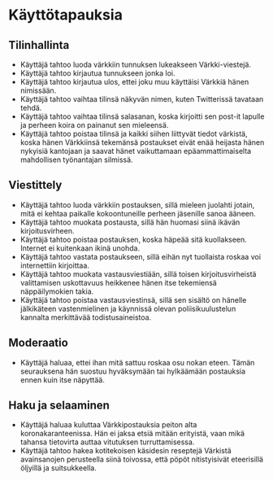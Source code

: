 # Käyttötapauksia

## Tilinhallinta

* Käyttäjä tahtoo luoda värkkiin tunnuksen lukeakseen Värkki-viestejä.
* Käyttäjä tahtoo kirjautua tunnukseen jonka loi.
* Käyttäjä tahtoo kirjautua ulos, ettei joku muu käyttäisi Värkkiä hänen nimissään.
* Käyttäjä tahtoo vaihtaa tilinsä näkyvän nimen, kuten Twitterissä tavataan tehdä.
* Käyttäjä tahtoo vaihtaa tilinsä salasanan, koska kirjoitti sen post-it lapulle ja perheen koira on painanut sen mieleensä.
* Käyttäjä tahtoo poistaa tilinsä ja kaikki siihen liittyvät tiedot värkistä, koska hänen Värkkiinsä tekemänsä postaukset eivät enää heijasta hänen nykyisiä kantojaan ja saavat hänet vaikuttamaan epäammattimaiselta mahdollisen työnantajan silmissä.

## Viestittely

* Käyttäjä tahtoo luoda värkkiin postauksen, sillä mieleen juolahti jotain, mitä ei kehtaa paikalle kokoontuneille perheen jäsenille sanoa ääneen.
* Käyttäjä tahtoo muokata postausta, sillä hän huomasi siinä ikävän kirjoitusvirheen.
* Käyttäjä tahtoo poistaa postauksen, koska häpeää sitä kuollakseen. Internet ei kuitenkaan ikinä unohda.
* Käyttäjä tahtoo vastata postaukseen, sillä eihän nyt tuollaista roskaa voi internettiin kirjoittaa.
* Käyttäjä tahtoo muokata vastausviestiään, sillä toisen kirjoitusvirheistä valittamisen uskottavuus heikkenee hänen itse tekemiensä näppäilymokien takia.
* Käyttäjä tahtoo poistaa vastausviestinsä, sillä sen sisältö on hänelle jälkikäteen vastenmielinen ja käynnissä olevan poliisikuulustelun kannalta merkittävää todistusaineistoa.

## Moderaatio

* Käyttäjä haluaa, ettei ihan mitä sattuu roskaa osu nokan eteen. Tämän seurauksena hän suostuu hyväksymään tai hylkäämään postauksia ennen kuin itse näpyttää.

## Haku ja selaaminen

* Käyttäjä haluaa kuluttaa Värkkipostauksia peiton alta koronakaranteenissa. Hän ei jaksa etsiä mitään erityistä, vaan mikä tahansa tietovirta auttaa vitutuksen turruttamisessa.
* Käyttäjä tahtoo hakea kotitekoisen käsidesin reseptejä Värkistä avainsanojen perusteella siinä toivossa, että pöpöt nitistyisivät eteerisillä öljyillä ja suitsukkeella.
